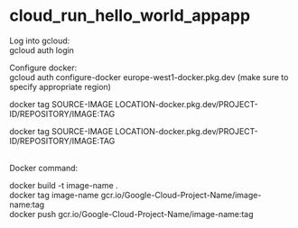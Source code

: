 # cloud_run_hello_world_appapp

Log into gcloud: <br>
gcloud auth login <br>

Configure docker: <br>
gcloud auth configure-docker europe-west1-docker.pkg.dev (make sure to specify appropriate region)

docker tag SOURCE-IMAGE LOCATION-docker.pkg.dev/PROJECT-ID/REPOSITORY/IMAGE:TAG

docker tag SOURCE-IMAGE LOCATION-docker.pkg.dev/PROJECT-ID/REPOSITORY/IMAGE:TAG

<br>
Docker command: <br>

docker build -t image-name . 
<br>
docker tag image-name gcr.io/Google-Cloud-Project-Name/image-name:tag 
<br>
docker push gcr.io/Google-Cloud-Project-Name/image-name:tag
